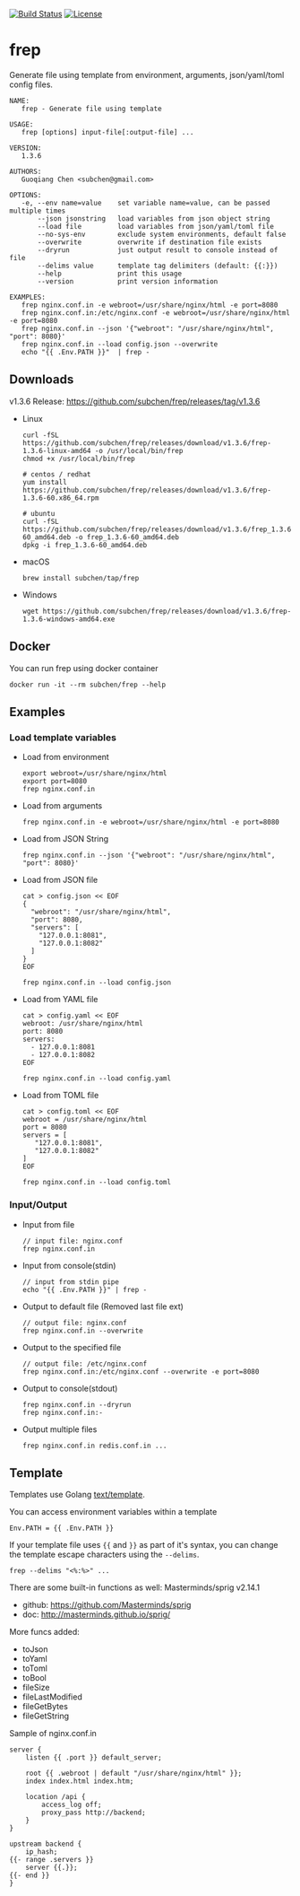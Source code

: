 [![Build Status](https://travis-ci.org/subchen/frep.svg?branch=master)](https://travis-ci.org/subchen/frep)
[![License](http://img.shields.io/badge/License-Apache_2-red.svg?style=flat)](http://www.apache.org/licenses/LICENSE-2.0)


# frep

Generate file using template from environment, arguments, json/yaml/toml config files.

```
NAME:
   frep - Generate file using template

USAGE:
   frep [options] input-file[:output-file] ...

VERSION:
   1.3.6

AUTHORS:
   Guoqiang Chen <subchen@gmail.com>

OPTIONS:
   -e, --env name=value    set variable name=value, can be passed multiple times
       --json jsonstring   load variables from json object string
       --load file         load variables from json/yaml/toml file
       --no-sys-env        exclude system environments, default false
       --overwrite         overwrite if destination file exists
       --dryrun            just output result to console instead of file
       --delims value      template tag delimiters (default: {{:}})
       --help              print this usage
       --version           print version information

EXAMPLES:
   frep nginx.conf.in -e webroot=/usr/share/nginx/html -e port=8080
   frep nginx.conf.in:/etc/nginx.conf -e webroot=/usr/share/nginx/html -e port=8080
   frep nginx.conf.in --json '{"webroot": "/usr/share/nginx/html", "port": 8080}'
   frep nginx.conf.in --load config.json --overwrite
   echo "{{ .Env.PATH }}"  | frep -
```

## Downloads

v1.3.6 Release: https://github.com/subchen/frep/releases/tag/v1.3.6

- Linux

    ```
    curl -fSL https://github.com/subchen/frep/releases/download/v1.3.6/frep-1.3.6-linux-amd64 -o /usr/local/bin/frep
    chmod +x /usr/local/bin/frep
    
    # centos / redhat
    yum install https://github.com/subchen/frep/releases/download/v1.3.6/frep-1.3.6-60.x86_64.rpm
    
    # ubuntu
    curl -fSL https://github.com/subchen/frep/releases/download/v1.3.6/frep_1.3.6-60_amd64.deb -o frep_1.3.6-60_amd64.deb
    dpkg -i frep_1.3.6-60_amd64.deb
    ```

- macOS

    ```
    brew install subchen/tap/frep
    ```

- Windows

    ```
    wget https://github.com/subchen/frep/releases/download/v1.3.6/frep-1.3.6-windows-amd64.exe
    ```

## Docker

You can run frep using docker container

```
docker run -it --rm subchen/frep --help
```


## Examples

### Load template variables

- Load from environment

    ```
    export webroot=/usr/share/nginx/html
    export port=8080
    frep nginx.conf.in
    ```

- Load from arguments

    ```
    frep nginx.conf.in -e webroot=/usr/share/nginx/html -e port=8080
    ```

- Load from JSON String

    ```
    frep nginx.conf.in --json '{"webroot": "/usr/share/nginx/html", "port": 8080}'
    ```

- Load from JSON file

    ```
    cat > config.json << EOF
    {
      "webroot": "/usr/share/nginx/html",
      "port": 8080,
      "servers": [
        "127.0.0.1:8081",
        "127.0.0.1:8082"
      ]
    }
    EOF

    frep nginx.conf.in --load config.json
    ```

- Load from YAML file

    ```
    cat > config.yaml << EOF
    webroot: /usr/share/nginx/html
    port: 8080
    servers:
      - 127.0.0.1:8081
      - 127.0.0.1:8082
    EOF

    frep nginx.conf.in --load config.yaml
    ```

- Load from TOML file

    ```
    cat > config.toml << EOF
    webroot = /usr/share/nginx/html
    port = 8080
    servers = [
       "127.0.0.1:8081",
       "127.0.0.1:8082"
    ]
    EOF

    frep nginx.conf.in --load config.toml
    ```

### Input/Output

- Input from file

    ```
    // input file: nginx.conf
    frep nginx.conf.in
    ```

- Input from console(stdin)

    ```
    // input from stdin pipe
    echo "{{ .Env.PATH }}" | frep -
    ```

- Output to default file (Removed last file ext)

    ```
    // output file: nginx.conf
    frep nginx.conf.in --overwrite
    ```

- Output to the specified file

    ```
    // output file: /etc/nginx.conf
    frep nginx.conf.in:/etc/nginx.conf --overwrite -e port=8080
    ```

- Output to console(stdout)

    ```
    frep nginx.conf.in --dryrun
    frep nginx.conf.in:-
    ```

- Output multiple files

    ```
    frep nginx.conf.in redis.conf.in ...
    ```

## Template

Templates use Golang [text/template](http://golang.org/pkg/text/template/).

You can access environment variables within a template

```
Env.PATH = {{ .Env.PATH }}
```

If your template file uses `{{` and `}}` as part of it's syntax,
you can change the template escape characters using the `--delims`.

```
frep --delims "<%:%>" ...
```

There are some built-in functions as well: Masterminds/sprig v2.14.1
- github: https://github.com/Masterminds/sprig
- doc: http://masterminds.github.io/sprig/

More funcs added:
- toJson
- toYaml
- toToml
- toBool
- fileSize
- fileLastModified
- fileGetBytes
- fileGetString

Sample of nginx.conf.in

```
server {
    listen {{ .port }} default_server;

    root {{ .webroot | default "/usr/share/nginx/html" }};
    index index.html index.htm;

    location /api {
        access_log off;
        proxy_pass http://backend;
    }
}

upstream backend {
    ip_hash;
{{- range .servers }}
    server {{.}};
{{- end }}
}
```
